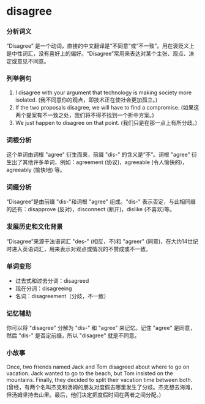 # disagree

### 分析词义

  

“Disagree” 是一个动词，直接的中文翻译是“不同意”或“不一致”。用在褒贬义上是中性词汇，没有喜好上的偏好。“Disagree”常用来表达对某个主张、观点、决定或意见不同意。

  

### 列举例句

  

1.  I disagree with your argument that technology is making society more isolated. (我不同意你的观点，即技术正在使社会更加孤立。)
2.  If the two proposals disagree, we will have to find a compromise. (如果这两个提案有不一致之处，我们将不得不找到一个折中方案。)
3.  We just happen to disagree on that point. (我们只是在那一点上有所分歧。)

  

### 词根分析

  

这个单词由词根 "agree" 衍生而来，前缀 "dis-" 的含义是“不”。词根 "agree" 衍生出了其他许多单词，例如：agreement (协议)，agreeable (令人愉快的)，agreeably (愉快地) 等。

  

### 词缀分析

  

“Disagree”是由前缀 "dis-"和词根 "agree" 组成。"dis-" 表示否定，与此相同缀的还有：disapprove (反对)，disconnect (断开)，dislike (不喜欢)等。

  

### 发展历史和文化背景

  

“Disagree”来源于法语词汇 "des-" (相反，不)和 "agreer" (同意)，在大约14世纪时进入英语词汇，用来表示对观点或情况的不赞成或不一致。

  

### 单词变形

  

*   过去式和过去分词：disagreed
*   现在分词：disagreeing
*   名词：disagreement（分歧，不一致）

  

### 记忆辅助

  

你可以将 "disagree" 分解为 "dis-" 和 "agree" 来记忆。记住 "agree" 是同意，然后 "dis-" 是否定前缀，所以 "disagree" 就是不同意。

  

### 小故事

  

Once, two friends named Jack and Tom disagreed about where to go on vacation. Jack wanted to go to the beach, but Tom insisted on the mountains. Finally, they decided to split their vacation time between both.  
(曾经，有两个名叫杰克和汤姆的朋友对度假去哪里发生了分歧。杰克想去海滩，但汤姆坚持去山里。最后，他们决定把度假时间在两者之间分配。)
